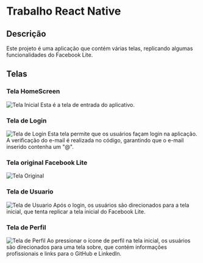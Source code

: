# Trabalho React Native

## Descrição

Este projeto é uma aplicação que contém várias telas, replicando algumas funcionalidades do Facebook Lite.

## Telas

### Tela HomeScreen
![Tela Inicial](screenshots/TelaInicial.jpeg)
Esta é a tela de entrada do aplicativo.

### Tela de Login
![Tela de Login](screenshots/TelaLogin.jpeg)
Esta tela permite que os usuários façam login na aplicação. A verificação do e-mail é realizada no código, garantindo que o e-mail inserido contenha um "@".
### Tela original Facebook Lite
![Tela Original](screenshots/TelaOriginalFacebookLite.jpeg)
### Tela de Usuario
![Tela de Usuario](screenshots/TelaUsuario.jpeg)
Após o login, os usuários são direcionados para a tela inicial, que tenta replicar a tela inicial do Facebook Lite.

### Tela de Perfil
![Tela de Perfil](screenshots/TelaPerfil.jpeg)
Ao pressionar o ícone de perfil na tela inicial, os usuários são direcionados para uma tela sobre, que contém informações profissionais e links para o GitHub e LinkedIn.
